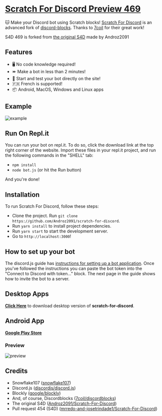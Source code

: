 # [Scratch For Discord Preview 469](https://deploy-preview-469--scratch-for-discord.netlify.com)

🐱 Make your Discord bot using Scratch blocks! [Scratch For Discord](https://deploy-preview-469--scratch-for-discord.netlify.com) is an advanced fork of [discord-blocks](https://discordblocks.leondrolio.com/). Thanks to [7coil](https://github.com/7coil) for their great work!

S4D 469 is forked from [the original S4D](https://scratch-for-discord.netlify.app) made by Androz2091
## Features

* 🖥️ No code knowledge required!  
* ⏩ Make a bot in less than 2 minutes!  
* 🧪 Start and test your bot directly on the site!
* 🇫🇷 French is supported!
* 📦 Android, MacOS, Windows and Linux apps

## Example

![example](./examples/example.png)

## Run On Repl.it

You can run your bot on repl.it. To do so, click the download link at the top right corner of the website. Import these files in your repl.it project, and run the following commands in the "SHELL" tab:
- `npm install`
- `node bot.js` (or hit the Run button)

And you're done!

## Installation

To run Scratch For Discord, follow these steps:

* Clone the project. Run `git clone https://github.com/Androz2091/scratch-for-discord`.
* Run `yarn install` to install project dependencies.
* Run `yarn start` to start the development server.
* Go to `http://localhost:3000`!

## How to set up your bot

The discord.js guide has [instructions for setting up a bot application](https://discordjs.guide/preparations/setting-up-a-bot-application.html#creating-your-bot). Once you've followed the instructions you can paste the bot token into the "Connect to Discord with token..." block. The next page in the guide shows how to invite the bot to a server.

## Desktop Apps
**[Click Here](https://androz2091.github.io/scratch-for-discord/download/index.html)** to download desktop version of **scratch-for-discord**.

## Android App
**[Google Play Store](https://play.google.com/store/apps/details?id=com.snowflakestudio.scratchfordiscord)**

### Preview
![preview](https://i.imgur.com/UJ2SKlc.png)

## Credits

* Snowflake107 ([snowflake107](https://github.com/Snowflake107))
* Discord.js ([discordjs/discord.js](https://github.com/discordjs/discord.js))
* Blockly ([google/blockly](https://github.com/google/blockly))
* And, of course, Discordblocks ([7coil/discordblocks](https://github.com/7coil/discord-blocks))
* The original S4D ([Androz2091/Scratch-For-Discord](https://github.com/Androz2091/scratch-for-discord/))
* Pull request 454 (S4D) ([mrredo-and-josetrindade1/Scratch-For-Discord](https://github.com/mrredo-and-josetrindade1/scratch-for-discord))

